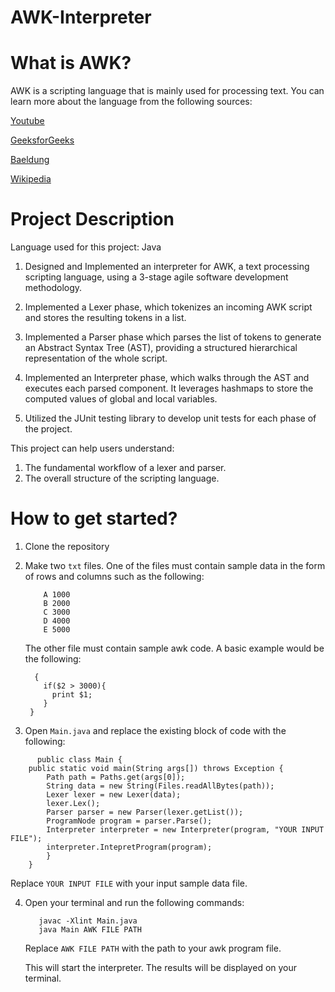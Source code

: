 # AWK-Interpreter

# What is AWK?
AWK is a scripting language that is mainly used for processing text. You can learn more about the language from the following sources:

[Youtube](https://www.youtube.com/watch?v=oPEnvuj9QrI)

[GeeksforGeeks](https://www.geeksforgeeks.org/linux-unix/awk-command-unixlinux-examples/)

[Baeldung](https://www.baeldung.com/linux/awk-guide)

[Wikipedia](https://en.wikipedia.org/wiki/AWK)

# Project Description

Language used for this project: Java

1) Designed and Implemented an interpreter for AWK, a text processing scripting language, using a 3-stage agile
software development methodology.

2) Implemented a Lexer phase, which tokenizes an incoming AWK script and stores the resulting tokens in a list.

3) Implemented a Parser phase which parses the list of tokens to generate an Abstract Syntax Tree (AST), providing a
structured hierarchical representation of the whole script.

4) Implemented an Interpreter phase, which walks through the AST and executes each parsed component. It leverages
hashmaps to store the computed values of global and local variables.

5) Utilized the JUnit testing library to develop unit tests for each phase of the project.

This project can help users understand:

1) The fundamental workflow of a lexer and parser.
2) The overall structure of the scripting language. 

# How to get started?

1) Clone the repository 
2) Make two ```txt``` files. One of the files must contain sample data in the form of rows and columns such as the following:
   ```
       A 1000
       B 2000
       C 3000
       D 4000
       E 5000
   ```
   The other file must contain sample awk code. A basic example would be the following:

   ```
     {
       if($2 > 3000){
         print $1;
       }
    }
    ```
3) Open ```Main.java``` and replace the existing block of code with the following:

```
      public class Main {
	public static void main(String args[]) throws Exception {
		Path path = Paths.get(args[0]);
		String data = new String(Files.readAllBytes(path));
		Lexer lexer = new Lexer(data);
		lexer.Lex();
		Parser parser = new Parser(lexer.getList()); 
		ProgramNode program = parser.Parse();
        Interpreter interpreter = new Interpreter(program, "YOUR INPUT FILE");
        interpreter.IntepretProgram(program);
		}
	}
```
 Replace ```YOUR INPUT FILE``` with your input sample data file.

4) Open your terminal and run the following commands:
      ```
         javac -Xlint Main.java
         java Main AWK FILE PATH
      ```
   Replace ```AWK FILE PATH``` with the path to your awk program file.

   This will start the interpreter. The results will be displayed on your terminal.

